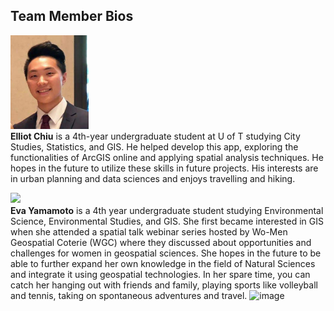 ## Team Member Bios

<img src="../images/elliot.jpg" style="max-height:150px; margin:0 .5em .25em 0; float: left;" /> <br style="clear:both;" />**Elliot Chiu** is a 4th-year undergraduate student at U of T studying City Studies, Statistics, and GIS. He helped develop this app, exploring the functionalities of ArcGIS online and applying spatial analysis techniques. He hopes in the future to utilize these skills in future projects. His interests are in urban planning and data sciences and enjoys travelling and hiking.


<img src="../images/eva.jpg" style="max-height:150px; margin:0 .5em .25em 0; float: left;" /> <br style="clear:both;" />**Eva Yamamoto** is a 4th year undergraduate student studying Environmental Science, Environmental Studies, and GIS. She first became interested in GIS when she attended a spatial talk webinar series hosted by Wo-Men Geospatial Coterie (WGC) where they discussed about opportunities and challenges for women in geospatial sciences. She hopes in the future to be able to further expand her own knowledge in the field of Natural Sciences and integrate it using geospatial technologies. In her spare time, you can catch her hanging out with friends and family, playing sports like volleyball and tennis, taking on spontaneous adventures and travel.  ![image](https://user-images.githubusercontent.com/81435585/112669411-15336500-8e36-11eb-88c7-98886cc3a7fc.png)

